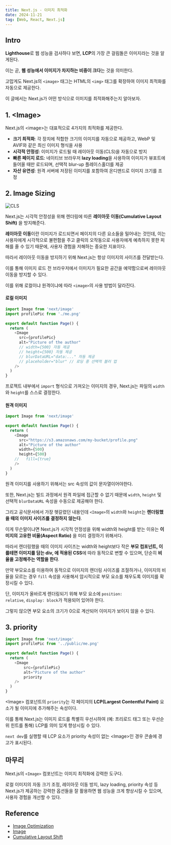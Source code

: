 ```yaml
---
title: Next.js - 이미지 최적화
date: 2024-11-21
tag: [Web, React, Next.js]
---
```


## Intro

**Lighthouse**로 웹 성능을 검사하다 보면, **LCP**의 가장 큰 걸림돌은 이미지라는 것을 알게된다.  

이는 곧, **웹 성능에서 이미지가 차지하는 비중이 크다**는 것을 의미한다.

고맙게도 Next.js의 <code>\<image\></code> 태그는 HTML의 <code>\<img\></code> 태그를 확장하여 이미지 최적화를 자동으로 제공한다.

이 글에서는 Next.js가 어떤 방식으로 이미지를 최적화해주는지 알아보자.

## 1. \<Image\>

Next.js의 \<image\>는 대표적으로 4가지의 최적화를 제공한다.

- **크기 최적화**: 각 장치에 적합한 크기의 이미지를 자동으로 제공하고, WebP 및 AVIF와 같은 최신 이미지 형식을 사용
- **시각적 안정성**: 이미지가 로드될 때 레이아웃 이동(CLS)을 자동으로 방지
- **빠른 페이지 로드**: 네이티브 브라우저 **lazy loading**을 사용하여 이미지가 뷰포트에 들어올 때만 로드되며, 선택적 blur-up 플레이스홀더를 제공
- **자산 유연성**: 원격 서버에 저장된 이미지를 포함하여 온디맨드로 이미지 크기를 조정

## 2. Image Sizing

![CLS](/markdowns/images/post11-20/CLS.gif)

Next.js는 시각적 안정성을 위해 렌더링에 따른 **레이아웃 이동(Cumulative Layout Shift)** 을 방지해준다.

**레이아웃 이동**이란 이미지가 로드되면서 페이지의 다른 요소들을 밀어내는 것인데, 이는 사용자에게 시각적으로 불편함을 주고 클릭의 오작동으로 사용자에게 예측하지 못한 피해를 줄 수 있기 때문에, 사용자 경험을 저해하는 중요한 지표이다.

따라서 레이아웃 이동을 방지하기 위해 Next.js는 항상 이미지의 사이즈를 전달받는다.  

이를 통해 이미지 로드 전 브라우저에서 이미지가 필요한 공간을 예약함으로써 레이아웃 이동을 방지할 수 있다.

이를 위해 로컬이냐 원격이냐에 따라 <code>\<image\></code>의 사용 방법이 달라진다.  

#### 로컬 이미지

```javascript
import Image from 'next/image'
import profilePic from './me.png'
 
export default function Page() {
  return (
    <Image
      src={profilePic}
      alt="Picture of the author"
      // width={500} 자동 제공
      // height={500} 자동 제공
      // blurDataURL="data:..." 자동 제공
      // placeholder="blur" // 로딩 중 선택적 블러 업
    />
  )
}
```

프로젝트 내부에서 <code>import</code> 형식으로 가져오는 이미지의 경우, Next.js는 파일의 <code>width</code>와 <code>height</code>를 스스로 결정한다.

#### 원격 이미지

```javascript
import Image from 'next/image'
 
export default function Page() {
  return (
    <Image
      src="https://s3.amazonaws.com/my-bucket/profile.png"
      alt="Picture of the author"
      width={500}
      height={500}
    //   fill={true}
    />
  )
}
```

원격 이미지를 사용하기 위해서는 src 속성의 값이 문자열이어야한다.

또한, Next.js는 빌드 과정에서 원격 파일에 접근할 수 없기 때문에 <code>width</code>, <code>height</code> 및 선택적 <code>blurDataURL</code> 속성을 수동으로 제공해야 한다.

그리고 공식문서에서 가장 헷갈렸던 내용인데 <code>\<Image\></code>의 <code>width</code>와 <code>height</code>는 **렌더링했을 때의 이미지 사이즈를 결정하지 않는다**.

이게 무슨말이냐면 Next.js가 시각적 안정성을 위해 width와 height를 받는 이유는 **이미지의 고유한 비율(Aspect Ratio)** 을 미리 결정하기 위해서다.

따라서 렌더링했을 때의 이미지 사이즈는 width와 height보다 작은 **부모 컴포넌트, 이를테면 이미지를 담는 div, 에 적용된 CSS**에 따라 동적으로 변할 수 있으며, 단순히 **비율을 고정해주는 역할을 한다**.

만약 부모요소를 이용하여 동적으로 이미지의 렌더링 사이즈를 조절하거나, 이미지의 비율을 모르는 경우 <code>fill</code> 속성을 사용해서 암시적으로 부모 요소를 채우도록 이미지를 확장시킬 수 있다.

단, 이미지가 올바르게 렌더링되기 위해 부모 요소에 <code>position: relative</code>, <code>display: block</code>가 적용되어 있어야 한다.

그렇지 않으면 부모 요소의 크기가 0으로 계산되어 이미지가 보이지 않을 수 있다.


## 3. priority

```javascript
import Image from 'next/image'
import profilePic from '../public/me.png'
 
export default function Page() {
  return (
    <Image
        src={profilePic} 
        alt="Picture of the author" 
        priority
    />
  )
}
```

\<Image\> 컴포넌트의 <code>priority</code>는 각 페이지의 **LCP(Largest Contentful Paint)** 요소가 될 이미지에 추가해주는 속성이다.

이를 통해 Next.js는 이미지 로드를 특별히 우선시하여 (예: 프리로드 태그 또는 우선순위 힌트를 통해) LCP를 의미 있게 향상시킬 수 있다.

<code>next dev</code>를 실행할 때 LCP 요소가 priority 속성이 없는 \<Image\>인 경우 콘솔에 경고가 표시된다.

## 마무리

Next.js의 <code>\<Image\></code> 컴포넌트는 이미지 최적화에 강력한 도구다.

로컬 이미지의 자동 크기 조정, 레이아웃 이동 방지, lazy loading, priority 속성 등 Next.js가 제공하는 강력한 옵션들을 잘 활용하면 웹 성능을 크게 향상시킬 수 있으며, 사용자 경험을 개선할 수 있다.

## Reference

- [Image Optimization](https://nextjs-ko.org/docs/app/building-your-application/optimizing/images#local-images)
- [Image](https://nextjs.org/docs/pages/api-reference/components/image)
- [Cumulative Layout Shift](https://wit.nts-corp.com/2020/12/28/6240)
